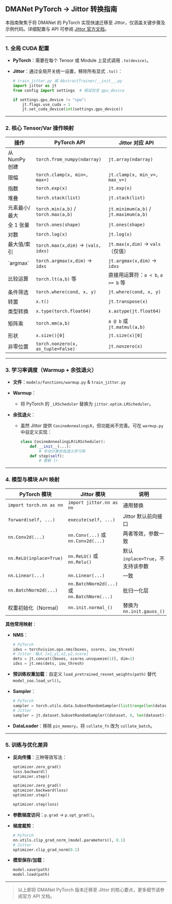 ## DMANet PyTorch → Jittor 转换指南

本指南聚焦于将 DMANet 的 PyTorch 实现快速迁移至 Jittor，仅涵盖关键步骤及示例代码。详细配置与 API 可参阅 [Jittor 官方文档](https://cg.cs.tsinghua.edu.cn/jittor/assets/docs/index.html)。

---

### 1. 全局 CUDA 配置

* **PyTorch**：需要在每个 Tensor 或 Module 上显式调用 `.to(device)`。
* **Jittor**：通过全局开关统一设置，移除所有显式 `.to()`：

  ```python
  # train_jittor.py 或 AbstractTrainer/__init__.py
  import jittor as jt
  from config import settings  # 假设包含 gpu_device

  if settings.gpu_device != "cpu":
      jt.flags.use_cuda = 1
      jt.set_cuda_device(int(settings.gpu_device))
  ```

---

### 2. 核心 Tensor/Var 操作映射

| 操作         | PyTorch API                         | Jittor 对应 API                         |
| ---------- | ----------------------------------- | ------------------------------------- |
| 从 NumPy 创建 | `torch.from_numpy(ndarray)`         | `jt.array(ndarray)`                   |
| 限幅         | `torch.clamp(x, min=, max=)`        | `jt.clamp(x, min_v=, max_v=)`         |
| 指数         | `torch.exp(x)`                      | `jt.exp(x)`                           |
| 堆叠         | `torch.stack(list)`                 | `jt.stack(list)`                      |
| 元素最小/最大    | `torch.min(a,b)` / `torch.max(a,b)` | `jt.minimum(a,b)` / `jt.maximum(a,b)` |
| 全 1 张量     | `torch.ones(shape)`                 | `jt.ones(shape)`                      |
| 对数         | `torch.log(x)`                      | `jt.log(x)`                           |
| 最大值/索引     | `torch.max(x,dim)` → `(vals, idxs)` | `jt.max(x,dim)` → `vals` （仅值）         |
| \`argmax\` | `torch.argmax(x,dim)` → `idxs`      | `jt.argmax(x,dim)` → `idxs`           |
| 比较运算       | `torch.lt(a,b)` 等                   | 直接用运算符：`a < b`, `a >= b` 等            |
| 条件筛选       | `torch.where(cond, x, y)`           | `jt.where(cond, x, y)`                |
| 转置         | `x.t()`                             | `jt.transpose(x)`                     |
| 类型转换       | `x.type(torch.float64)`             | `x.astype(jt.float64)`                |
| 矩阵乘        | `torch.mm(a,b)`                     | `a @ b` 或 `jt.matmul(a,b)`            |
| 形状         | `x.size()[0]`                       | `jt.size(x)[0]`                       |
| 非零位置       | `torch.nonzero(x, as_tuple=False)`  | `jt.nonzero(x)`                       |

---

### 3. 学习率调度（Warmup + 余弦退火）

* **文件**：`models/functions/warmup.py` & `train_jittor.py`
* **Warmup**：

  * 将 PyTorch 的 `_LRScheduler` 替换为 `jittor.optim.LRScheduler`。
* **余弦退火**：

  * 虽然 Jittor 提供 `CosineAnnealingLR`，但功能尚不完善。可在 `warmup.py` 中自定义实现：

    ```python
    class CosineAnnealingLR(LRScheduler):
        def __init__(...):
            # 手动计算余弦退火学习率
        def step(self):
            # 更新 lr
    ```

---

### 4. 模型与模块 API 映射

| PyTorch 模块              | Jittor 模块                                   | 说明                       |
| ----------------------- | ------------------------------------------- | ------------------------ |
| `import torch.nn as nn` | `import jittor.nn as nn`                    | 通用替换                     |
| `forward(self, ...)`    | `execute(self, ...)`                        | Jittor 默认前向接口            |
| `nn.Conv2d(...)`        | `nn.Conv(...)` 或 `nn.Conv2d(...)`           | 两者等效，参数一致                |
| `nn.ReLU(inplace=True)` | `nn.ReLU()` 或 `nn.Relu()`                   | 默认 `inplace=True`，不支持该参数 |
| `nn.Linear(...)`        | `nn.Linear(...)`                            | 一致                       |
| `nn.BatchNorm2d(...)`   | `nn.BatchNorm2d(...)` 或 `nn.BatchNorm(...)` | 批归一化层                    |
| 权重初始化（Normal）           | `nn.init.normal_()`                         | 替换为 `nn.init.gauss_()`   |

**其他常用映射**：

* **NMS**：

  ```python
  # PyTorch
  idxs = torchvision.ops.nms(boxes, scores, iou_thresh)
  # Jittor：输入 [x1,y1,x2,y2,score]
  dets = jt.concat([boxes, scores.unsqueeze(1)], dim=1)
  idxs = jt.nms(dets, iou_thresh)
  ```

* **预训练权重加载**：自定义 `load_pretrained_resnet_weights(path)` 替代 `model_zoo.load_url()`。

* **Sampler**：

  ```python
  # PyTorch
  sampler = torch.utils.data.SubsetRandomSampler(list(range(len(dataset))))
  # Jittor
  sampler = jt.dataset.SubsetRandomSampler((dataset, 0, len(dataset)-1))
  ```

* **DataLoader**：移除 `pin_memory`，将 `collate_fn` 改为 `collate_batch`。

---

### 5. 训练与优化差异

* **反向传播**：三种等效写法：

  ```python
  optimizer.zero_grad()
  loss.backward()
  optimizer.step()
  ```

  ```python
  optimizer.zero_grad()
  optimizer.backward(loss)
  optimizer.step()
  ```

  ```python
  optimizer.step(loss)
  ```
* **参数梯度访问**：`p.grad` → `p.opt_grad()`。
* **梯度裁剪**：

  ```python
  # PyTorch
  nn.utils.clip_grad_norm_(model.parameters(), 0.1)
  # Jittor
  optimizer.clip_grad_norm(0.1)
  ```
* **模型保存/加载**：

  ```python
  model.save(path)
  model.load(path)
  ```

---

> 以上即将 DMANet PyTorch 版本迁移至 Jittor 的核心要点，更多细节请参阅官方 API 文档。
